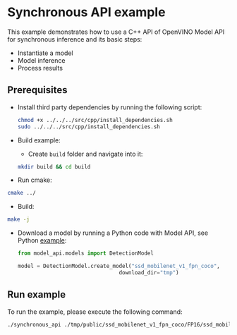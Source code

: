 # Synchronous API example

This example demonstrates how to use a C++ API of OpenVINO Model API for synchronous inference and its basic steps:

- Instantiate a model
- Model inference
- Process results

## Prerequisites

- Install third party dependencies by running the following script:

  ```bash
  chmod +x ../../../src/cpp/install_dependencies.sh
  sudo ../../../src/cpp/install_dependencies.sh
  ```

- Build example:

  - Create `build` folder and navigate into it:
  <!-- prettier-ignore-start -->

  ```bash
  mkdir build && cd build
  ```

<!-- prettier-ignore-end -->

- Run cmake:
<!-- prettier-ignore-start -->

```bash
cmake ../
```

  <!-- prettier-ignore-end -->

- Build:

```bash
make -j
```

- Download a model by running a Python code with Model API, see Python [example](../../python/synchronous_api/README.md):

  ```python
  from model_api.models import DetectionModel

  model = DetectionModel.create_model("ssd_mobilenet_v1_fpn_coco",
                                  download_dir="tmp")
  ```

## Run example

To run the example, please execute the following command:

```bash
./synchronous_api ./tmp/public/ssd_mobilenet_v1_fpn_coco/FP16/ssd_mobilenet_v1_fpn_coco.xml <path_to_image>
```
